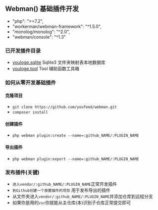 ## Webman() 基础插件开发

-  "php": ">=7.2",
-  "workerman/webman-framework": "^1.5.0",
-  "monolog/monolog": "^2.0",
-  "webman/console": "^1.3"


### 已开发插件目录

- [youloge.sqlite](https://github.com/youfeed/webman.sqlite) Sqlite3 文件夹映射表本地数据库
- [youloge.tool](https://github.com/youfeed/webman.tool) Tool 辅助函数工具箱





### 如何从零开发基础插件

#### 克隆项目
- `git clone https://github.com/youfeed/webman.git`
- `composer install`

#### 创建插件
- `php webman plugin:create --name=:github_NAME/:PLUGIN_NAME`

#### 导出插件
- `php webman plugin:export --name=:github_NAME/:PLUGIN_NAME`

### 发布插件(关键)
- `进入vendor/:github_NAME/:PLUGIN_NAME`正常开发插件
- `到Github创建一个放置插件的项目` 用于发布导出的插件
- 从文件夹进入`vendor/:github_NAME/:PLUGIN_NAME`并添加仓库到远程分支
- 如果你是用的`vsc`你就能从主仓库(本)识别子仓库正常提交即可